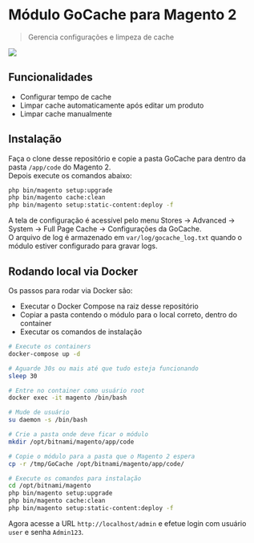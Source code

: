 # Módulo GoCache para Magento 2

> Gerencia configurações e limpeza de cache

![](video.gif)

## Funcionalidades

- Configurar tempo de cache
- Limpar cache automaticamente após editar um produto
- Limpar cache manualmente

## Instalação

Faça o clone desse repositório e copie a pasta GoCache para dentro da pasta `/app/code` do Magento 2.  
Depois execute os comandos abaixo:

```sh
php bin/magento setup:upgrade
php bin/magento cache:clean
php bin/magento setup:static-content:deploy -f
```

A tela de configuração é acessível pelo menu Stores -> Advanced -> System -> Full Page Cache -> Configurações da GoCache.  
O arquivo de log é armazenado em `var/log/gocache_log.txt` quando o módulo estiver configurado para gravar logs.

## Rodando local via Docker

Os passos para rodar via Docker são:

- Executar o Docker Compose na raiz desse repositório
- Copiar a pasta contendo o módulo para o local correto, dentro do container
- Executar os comandos de instalação

```sh
# Execute os containers
docker-compose up -d

# Aguarde 30s ou mais até que tudo esteja funcionando
sleep 30

# Entre no container como usuário root
docker exec -it magento /bin/bash

# Mude de usuário
su daemon -s /bin/bash

# Crie a pasta onde deve ficar o módulo
mkdir /opt/bitnami/magento/app/code

# Copie o módulo para a pasta que o Magento 2 espera
cp -r /tmp/GoCache /opt/bitnami/magento/app/code/

# Execute os comandos para instalação
cd /opt/bitnami/magento
php bin/magento setup:upgrade
php bin/magento cache:clean
php bin/magento setup:static-content:deploy -f
```

Agora acesse a URL `http://localhost/admin` e efetue login com usuário `user` e senha `Admin123`.

